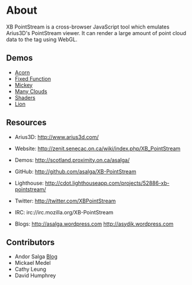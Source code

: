 About
====================
XB PointStream is a cross-browser JavaScript tool which emulates Arius3D's PointStream viewer.
It can render a large amount of point cloud data to the <canvas> tag using WebGL.

Demos
----

* [Acorn](http://asalga.github.io/XB-PointStream/demos/acorn/)
* [Fixed Function](http://asalga.github.io/XB-PointStream/demos/fixed_function/)
* [Mickey](http://asalga.github.io/XB-PointStream/demos/mickey/)
* [Many Clouds](http://asalga.github.io/XB-PointStream/demos/many_clouds/)
* [Shaders](http://asalga.github.io/XB-PointStream/demos/all_shaders)
* [Lion](http://asalga.github.io/XB-PointStream/demos/lion)

Resources
---------------------
* Arius3D:     http://www.arius3d.com/

* Website:     http://zenit.senecac.on.ca/wiki/index.php/XB_PointStream
* Demos:       http://scotland.proximity.on.ca/asalga/
* GitHub:      http://github.com/asalga/XB-PointStream
* Lighthouse:  http://cdot.lighthouseapp.com/projects/52886-xb-pointstream/
* Twitter:     http://twitter.com/XBPointStream
* IRC:         irc://irc.mozilla.org/XB-PointStream
* Blogs:       http://asalga.wordpress.com
               http://asydik.wordpress.com

Contributors
---------------------
* Andor Salga [Blog](http://asalga.wordpress.com)
* Mickael Medel
* Cathy Leung
* David Humphrey

 
